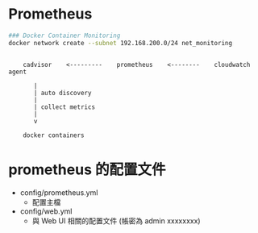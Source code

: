 # Prometheus

```bash
### Docker Container Monitoring
docker network create --subnet 192.168.200.0/24 net_monitoring
```

```

    cadvisor    <---------    prometheus    <--------    cloudwatch agent
       
       |
       | auto discovery
       |
       | collect metrics
       |
       v

    docker containers

```


# prometheus 的配置文件

- config/prometheus.yml
    - 配置主檔
- config/web.yml
    - 與 Web UI 相關的配置文件 (帳密為 admin xxxxxxxx)

